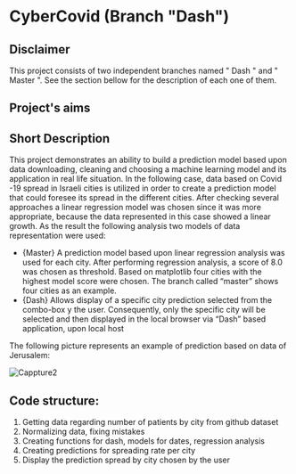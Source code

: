  #  CyberCovid (Branch "Dash")
 ##  Disclaimer
  This project consists of two independent branches named " Dash " and " Master ". 
  See the section bellow for the description of each one of them.   
 ## Project's aims
 
 ## Short Description
 
This project demonstrates an ability to build a prediction model based upon data downloading, cleaning and choosing a machine learning model and its application in real life situation.
In the following case, data based on Covid -19 spread in Israeli cities is utilized in order to create a prediction model that could foresee its spread in the different cities.
 After checking several approaches a linear regression model was chosen since it was more appropriate, because the data represented in this case showed a linear growth.
As the result the following analysis two models of data representation were used: 

- {Master} A prediction model based upon linear regression analysis was used for each city. After performing regression analysis, a score of 8.0 was chosen as threshold. Based on matplotlib four cities with the highest model score were chosen. The branch called “master” shows four cities as an example.
- {Dash} Allows display of a specific city prediction selected from the combo-box y the user.  Consequently, only the specific city will be selected and then displayed in the local browser via “Dash” based application, upon local host



The following picture represents an example of prediction based on data of Jerusalem:

![Cappture2](https://user-images.githubusercontent.com/74383608/107421801-14af6b00-6b23-11eb-9fe4-d5061293034f.PNG)



 ## Code structure:
 
 1. Getting data regarding number of patients by city from github dataset
 2. Normalizing data, fixing mistakes
 3. Creating functions for dash, models for dates, regression analysis
 4. Creating predictions for spreading rate per city
 5. Display the prediction spread by city chosen by the  user






